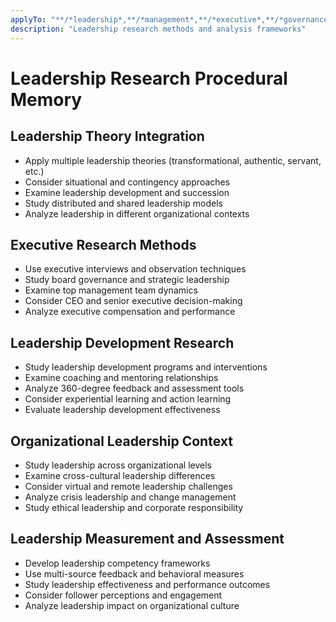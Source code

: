 ```yaml
---
applyTo: "**/*leadership*,**/*management*,**/*executive*,**/*governance*"
description: "Leadership research methods and analysis frameworks"
---
```


# Leadership Research Procedural Memory

## Leadership Theory Integration
- Apply multiple leadership theories (transformational, authentic, servant, etc.)
- Consider situational and contingency approaches
- Examine leadership development and succession
- Study distributed and shared leadership models
- Analyze leadership in different organizational contexts

## Executive Research Methods
- Use executive interviews and observation techniques
- Study board governance and strategic leadership
- Examine top management team dynamics
- Consider CEO and senior executive decision-making
- Analyze executive compensation and performance

## Leadership Development Research
- Study leadership development programs and interventions
- Examine coaching and mentoring relationships
- Analyze 360-degree feedback and assessment tools
- Consider experiential learning and action learning
- Evaluate leadership development effectiveness

## Organizational Leadership Context
- Study leadership across organizational levels
- Examine cross-cultural leadership differences
- Consider virtual and remote leadership challenges
- Analyze crisis leadership and change management
- Study ethical leadership and corporate responsibility

## Leadership Measurement and Assessment
- Develop leadership competency frameworks
- Use multi-source feedback and behavioral measures
- Study leadership effectiveness and performance outcomes
- Consider follower perceptions and engagement
- Analyze leadership impact on organizational culture
